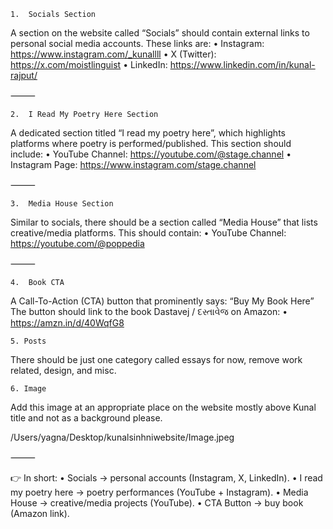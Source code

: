 	1.	Socials Section
A section on the website called “Socials” should contain external links to personal social media accounts. These links are:
	•	Instagram: https://www.instagram.com/_kunallll
	•	X (Twitter): https://x.com/moistlinguist
	•	LinkedIn: https://www.linkedin.com/in/kunal-rajput/

⸻

	2.	I Read My Poetry Here Section
A dedicated section titled “I read my poetry here”, which highlights platforms where poetry is performed/published. This section should include:
	•	YouTube Channel: https://youtube.com/@stage.channel
	•	Instagram Page: https://www.instagram.com/stage.channel

⸻

	3.	Media House Section
Similar to socials, there should be a section called “Media House” that lists creative/media platforms. This should contain:
	•	YouTube Channel: https://youtube.com/@poppedia

⸻

	4.	Book CTA
A Call-To-Action (CTA) button that prominently says:
“Buy My Book Here”
The button should link to the book Dastavej / દસ્તાવેજ on Amazon:
	•	https://amzn.in/d/40WqfG8


    5. Posts
There should be just one category called essays for now, remove work related, design, and misc.


    6. Image
Add this image at an appropriate place on the website mostly above Kunal title and not as a background please.

/Users/yagna/Desktop/kunalsinhniwebsite/Image.jpeg  

⸻

👉 In short:
	•	Socials → personal accounts (Instagram, X, LinkedIn).
	•	I read my poetry here → poetry performances (YouTube + Instagram).
	•	Media House → creative/media projects (YouTube).
	•	CTA Button → buy book (Amazon link).